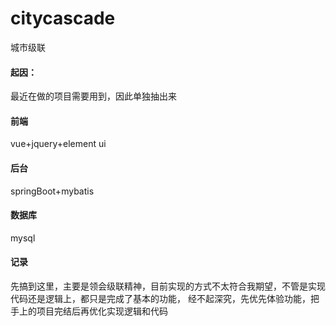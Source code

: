 # citycascade
城市级联
#### 起因：
  最近在做的项目需要用到，因此单独抽出来
#### 前端
vue+jquery+element ui
#### 后台
springBoot+mybatis
#### 数据库
mysql
#### 记录
  先搞到这里，主要是领会级联精神，目前实现的方式不太符合我期望，不管是实现代码还是逻辑上，都只是完成了基本的功能，
经不起深究，先优先体验功能，把手上的项目完结后再优化实现逻辑和代码
